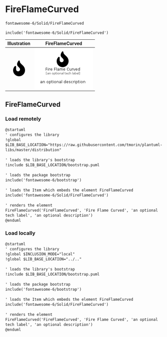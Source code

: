 # FireFlameCurved


```text
fontawesome-6/Solid/FireFlameCurved
```

```text
include('fontawesome-6/Solid/FireFlameCurved')
```



| Illustration | FireFlameCurved |
| :---: | :---: |
| ![illustration for Illustration](../../fontawesome-6/Solid/FireFlameCurved.png) | ![illustration for FireFlameCurved](../../fontawesome-6/Solid/FireFlameCurved.Local.png) |




## FireFlameCurved

### Load remotely
```plantuml
@startuml
' configures the library
!global $LIB_BASE_LOCATION="https://raw.githubusercontent.com/tmorin/plantuml-libs/master/distribution"

' loads the library's bootstrap
!include $LIB_BASE_LOCATION/bootstrap.puml

' loads the package bootstrap
include('fontawesome-6/bootstrap')

' loads the Item which embeds the element FireFlameCurved
include('fontawesome-6/Solid/FireFlameCurved')

' renders the element
FireFlameCurved('FireFlameCurved', 'Fire Flame Curved', 'an optional tech label', 'an optional description')
@enduml
```

### Load locally
```plantuml
@startuml
' configures the library
!global $INCLUSION_MODE="local"
!global $LIB_BASE_LOCATION="../.."

' loads the library's bootstrap
!include $LIB_BASE_LOCATION/bootstrap.puml

' loads the package bootstrap
include('fontawesome-6/bootstrap')

' loads the Item which embeds the element FireFlameCurved
include('fontawesome-6/Solid/FireFlameCurved')

' renders the element
FireFlameCurved('FireFlameCurved', 'Fire Flame Curved', 'an optional tech label', 'an optional description')
@enduml
```


